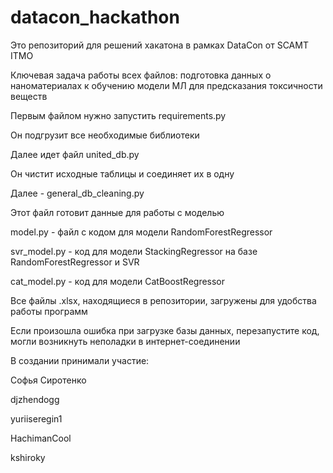 # datacon_hackathon

Это репозиторий для решений хакатона в рамках DataCon от SCAMT ITMO

Ключевая задача работы всех файлов: подготовка данных о наноматериалах к обучению модели МЛ для предсказания токсичности веществ

Первым файлом нужно запустить requirements.py

Он подгрузит все необходимые библиотеки

Далее идет файл united_db.py

Он чистит исходные таблицы и соединяет их в одну

Далее - general_db_cleaning.py

Этот файл готовит данные для работы с моделью

model.py - файл с кодом для модели RandomForestRegressor

svr_model.py - код для модели StackingRegressor на базе RandomForestRegressor и SVR

cat_model.py - код для модели CatBoostRegressor

Все файлы .xlsx, находящиеся в репозитории, загружены для удобства работы программ

Если произошла ошибка при загрузке базы данных, перезапустите код, могли возникнуть неполадки в интернет-соединении

В создании принимали участие:

Софья Сиротенко 

djzhendogg

yuriiseregin1

HachimanCool

kshiroky
